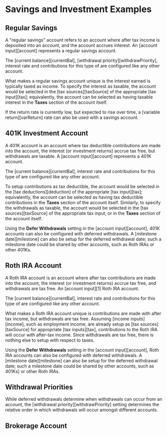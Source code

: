 # Savings and Investment Examples

## Regular Savings

A "regular savings" account refers to an account where after tax income 
is deposited into an account, and the account accrues interest. An [account input][account] represents
a regular savings account.

The [current balance][currentBal], [withdrawal priority][withdrawPriority], interest rate and contributions for this type
of are configured like any other account. 

What makes a regular savings account
unique is the interest earned is typically taxed as income. To 
specify the interest as taxable, the account would be selected in the [tax sources][taxSource]
of the appropriate [tax input][tax]; equivalently, the account can be 
selected as having taxable interest in the __Taxes__ section of the account itself.

If the return rate is currently low, but expected to rise over time,
a [variable return][varReturn] rate can also be used with a savings account.

## 401K Investment Account

A 401K account is an account where tax deductible contributions
are made into the account, the interest (or investment returns) accrue
tax free, but withdrawals are taxable. A [account input][account] represents
a 401K account.

The [current balance][currentBal], interest rate and contributions for this type
of are configured like any other account. 

To setup contributions as tax deductible, the account 
would be selected in the [tax deductions][deduction]
of the appropriate [tax input][tax]; equivalently, the account can be 
selected as having tax deductible contributions in the __Taxes__ section of the account itself.
Similarly, to specify the withdrawals as taxable, the account would be selected in the 
[tax sources][taxSource] of the appropriate tax input, or in the __Taxes__ section of the account itself.

Using the __Defer Withdrawals__ setting in the [account input][account], 401K accounts can 
also be configured with deferred withdrawals. A [milestone date][milestone] 
can also be setup for the deferred withdrawal date; such a milestone date
could be shared by other accounts, such as Roth IRAs or other 401Ks.

## Roth IRA Account

A Roth IRA account is an account where after tax contributions
are made into the account, the interest (or investment returns) accrue
tax free, and withdrawals are tax free. An [account input][1]
Roth IRA account.

The [current balance][currentBal], interest rate and contributions for this type
of are configured like any other account. 

What makes a Roth IRA account
unique is contributions are made with after tax income, but
withdrawals are tax free. Assuming [income inputs][income], such as employment income, 
are already setup
as [tax sources][taxSource] for appropriate [tax inputs][tax], contributions
to the Roth IRA will occur with after-tax income. Since withdrawals
are tax free, there is nothing else to setup with respect to taxes.

Using the __Defer Withdrawals__ setting in the [account input][account], Roth IRA 
accounts can also be configured with deferred withdrawals. A [milestone date][milestone] 
can also be setup for the deferred withdrawal date; such a milestone date
could be shared by other accounts, such as 401Ks] or other Roth IRAs.

## Withdrawal Priorities

While deferred withdrawals determine when withdrawals can occur from an account,
the [withdrawal priority][withdrawPriority] setting determines the relative order in which withdrawals
will occur amongst different accounts.

## Brokerage Account


